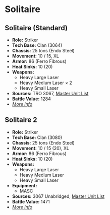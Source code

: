 # Solitaire
## Solitaire (Standard)
- **Role:** Striker
- **Tech Base:** Clan (3064)
- **Chassis:** 25 tons (Endo Steel)
- **Movement:** 10 / 15, XL
- **Armor:** 86 (Ferro Fibrous)
- **Heat Sinks:** 10 (20)
- **Weapons:**
  - Heavy Large Laser
  - Heavy Medium Laser × 2
  - Heavy Small Laser
- **Sources:** TRO 3067, [Master Unit List](http://masterunitlist.info/Unit/Details/5097/solitaire-standard)
- **Battle Value:** 1284
- [*More Info*](solitaire/solitaire_standard.md)

## Solitaire 2
- **Role:** Striker
- **Tech Base:** Clan (3080)
- **Chassis:** 25 tons (Endo Steel)
- **Movement:** 10 / 15 (20), XL
- **Armor:** 86 (Ferro Fibrous)
- **Heat Sinks:** 10 (20)
- **Weapons:**
  - Heavy Large Laser
  - Heavy Medium Laser
  - Heavy Small Laser
- **Equipment:**
  - MASC
- **Sources:** 3067 Unabridged, [Master Unit List](http://masterunitlist.info/Unit/Details/5655/solitaire-2)
- **Battle Value:** 1471
- [*More Info*](solitaire/solitaire_2.md)

